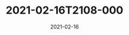 ---
date: 2021-02-16
title: 2021-02-16T2108-000
hero: 2021/2021-02-16T2108-000.jpeg

# briefly describe the image…
alt: ''

# insert the closed caption text after the three-dash break…
# (include line-breaks, punctuation, and capitalization)
---